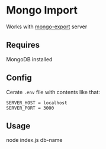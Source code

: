 # Mongo Import

Works with [mongo-export](https://github.com/majexa/mongo-export) server

## Requires

MongoDB installed

## Config

Cerate `.env` file with contents like that:

    SERVER_HOST = localhost
    SERVER_PORT = 3000

## Usage

node index.js db-name
